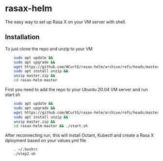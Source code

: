 # rasax-helm

The easy way to set up Rasa X on your VM server with shell. 


## Installation 

To just clone the repo and unzip to your VM

```bash 
    sudo apt update && 
    sudo apt upgrade &&
    wget https://github.com/WCurtG/rasax-helm/archive/refs/heads/master.zip &&
    sudo apt install unzip &&
    unzip master.zip &&
    cd rasax-helm-master
```

First you need to add the repo to your Ubuntu 20.04 VM server and run start.sh


```bash 
    sudo apt update && 
    sudo apt upgrade &&
    wget https://github.com/WCurtG/rasax-helm/archive/refs/heads/master.zip &&
    sudo apt install unzip &&
    unzip master.zip &&
    cd rasax-helm-master && ./start.sh
```

After reconnecting run, this will install Octant, Kubectl and create a Rasa X dployment based on your values.yml file 

```bash 
    . ~/.bashrc
    ./step2.sh
```
